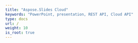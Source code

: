 ```yaml
---
title: "Aspose.Slides Cloud"
keywords: "PowerPoint, presentation, REST API, Cloud API"
type: docs
url: /
weight: 10
is_root: true
---
```

